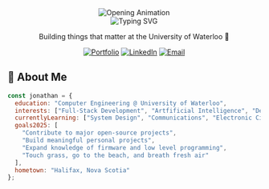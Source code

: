 <div align="center">
  <!-- Embedded Opening Animation GIF -->
  <img src="Opening.apng" alt="Opening Animation" />
</div>

<div align="center">
  <img src="https://readme-typing-svg.herokuapp.com?font=Fira+Code&size=32&duration=3000&pause=1000&color=F7F7F7&center=true&vCenter=true&width=600&lines=Hey+there%2C+I'm+Jonathan+Lyashko;Computer+Engineering+Student;Full-Stack+Developer;Problem+Solver;Tech+Enthusiast" alt="Typing SVG" />
  
  <p>Building things that matter at the University of Waterloo 🚀</p>
  
  [![Portfolio](https://img.shields.io/badge/Portfolio-jonathanlyashko.com-blue?style=for-the-badge&logo=google-chrome&logoColor=white)](https://jonathanlyashko.com/)
  [![LinkedIn](https://img.shields.io/badge/LinkedIn-Connect-blue?style=for-the-badge&logo=linkedin)](https://www.linkedin.com/in/jonathan-lyashko/)
  [![Email](https://img.shields.io/badge/Email-jlyashko@uwaterloo.ca-red?style=for-the-badge&logo=gmail&logoColor=white)](mailto:jlyashko@uwaterloo.ca)
</div>

## 💫 About Me

```javascript
const jonathan = {
  education: "Computer Engineering @ University of Waterloo",
  interests: ["Full-Stack Development", "Artfificial Intelligence", "DevOps"],
  currentlyLearning: ["System Design", "Communications", "Electronic Circuits"],
  goals2025: [
    "Contribute to major open-source projects",
    "Build meaningful personal projects",
    "Expand knowledge of firmware and low level programming",
    "Touch grass, go to the beach, and breath fresh air"
  ],
  hometown: "Halifax, Nova Scotia"
};
